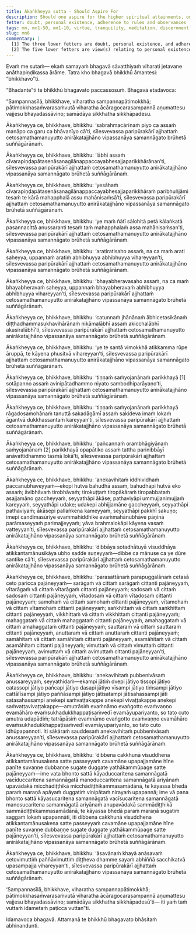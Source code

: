 ```yaml
---
title: Ākaṅkheyya sutta - Should Aspire For
description: Should one aspire for the higher spiritual attainments, one should practice fully in virtue, be devoted to tranquility of mind, not neglect meditation, endowed with discernment, and practice in an empty dwelling.
fetter: doubt, personal existence, adherence to rules and observances
tags: mn, mn1-50, mn1-10, virtue, tranquility, meditation, discernment, empty dwelling, spiritual attainments, jhānas, stream-enterer, non-returner, psychic powers, divine ear, mind-reading, past lives, divine eye, defilements, liberation
slug: mn6
commentary: |
  [1] The three lower fetters are doubt, personal existence, and adherence to rules and observances. A person who has overcome them is called a stream-enterer.
  [2] The five lower fetters are view(s) relating to personal existence, doubt, adherence to rules and observances, sensual desire, and ill will. A person who has overcome them is called a non-returner.
---
```


Evaṁ me sutaṁ— ekaṁ samayaṁ bhagavā sāvatthiyaṁ viharati jetavane anāthapiṇḍikassa ārāme. Tatra kho bhagavā bhikkhū āmantesi: “bhikkhavo”ti.

“Bhadante”ti te bhikkhū bhagavato paccassosuṁ. Bhagavā etadavoca:

“Sampannasīlā, bhikkhave, viharatha sampannapātimokkhā; pātimokkhasaṁvarasaṁvutā viharatha ācāragocarasampannā aṇumattesu vajjesu bhayadassāvino; samādāya sikkhatha sikkhāpadesu.

Ākaṅkheyya ce, bhikkhave, bhikkhu: ‘sabrahmacārīnaṁ piyo ca assaṁ manāpo ca garu ca bhāvanīyo cā’ti, sīlesvevassa paripūrakārī ajjhattaṁ cetosamathamanuyutto anirākatajjhāno vipassanāya samannāgato brūhetā suññāgārānaṁ.

Ākaṅkheyya ce, bhikkhave, bhikkhu: ‘lābhī assaṁ cīvarapiṇḍapātasenāsanagilānappaccayabhesajjaparikkhārānan’ti, sīlesvevassa paripūrakārī ajjhattaṁ cetosamathamanuyutto anirākatajjhāno vipassanāya samannāgato brūhetā suññāgārānaṁ.

Ākaṅkheyya ce, bhikkhave, bhikkhu: ‘yesāhaṁ cīvarapiṇḍapātasenāsanagilānappaccayabhesajjaparikkhāraṁ paribhuñjāmi tesaṁ te kārā mahapphalā assu mahānisaṁsā’ti, sīlesvevassa paripūrakārī ajjhattaṁ cetosamathamanuyutto anirākatajjhāno vipassanāya samannāgato brūhetā suññāgārānaṁ.

Ākaṅkheyya ce, bhikkhave, bhikkhu: ‘ye maṁ ñātī sālohitā petā kālaṅkatā pasannacittā anussaranti tesaṁ taṁ mahapphalaṁ assa mahānisaṁsan’ti, sīlesvevassa paripūrakārī ajjhattaṁ cetosamathamanuyutto anirākatajjhāno vipassanāya samannāgato brūhetā suññāgārānaṁ.

Ākaṅkheyya ce, bhikkhave, bhikkhu: ‘aratiratisaho assaṁ, na ca maṁ arati saheyya, uppannaṁ aratiṁ abhibhuyya abhibhuyya vihareyyan’ti, sīlesvevassa paripūrakārī ajjhattaṁ cetosamathamanuyutto anirākatajjhāno vipassanāya samannāgato brūhetā suññāgārānaṁ.

Ākaṅkheyya ce, bhikkhave, bhikkhu: ‘bhayabheravasaho assaṁ, na ca maṁ bhayabheravaṁ saheyya, uppannaṁ bhayabheravaṁ abhibhuyya abhibhuyya vihareyyan’ti, sīlesvevassa paripūrakārī ajjhattaṁ cetosamathamanuyutto anirākatajjhāno vipassanāya samannāgato brūhetā suññāgārānaṁ.

Ākaṅkheyya ce, bhikkhave, bhikkhu: ‘catunnaṁ jhānānaṁ ābhicetasikānaṁ diṭṭhadhammasukhavihārānaṁ nikāmalābhī assaṁ akicchalābhī akasiralābhī’ti, sīlesvevassa paripūrakārī ajjhattaṁ cetosamathamanuyutto anirākatajjhāno vipassanāya samannāgato brūhetā suññāgārānaṁ.

Ākaṅkheyya ce, bhikkhave, bhikkhu: ‘ye te santā vimokkhā atikkamma rūpe āruppā, te kāyena phusitvā vihareyyan’ti, sīlesvevassa paripūrakārī ajjhattaṁ cetosamathamanuyutto anirākatajjhāno vipassanāya samannāgato brūhetā suññāgārānaṁ.

Ākaṅkheyya ce, bhikkhave, bhikkhu: ‘tiṇṇaṁ saṁyojanānaṁ parikkhayā [1] sotāpanno assaṁ avinipātadhammo niyato sambodhiparāyaṇo’ti, sīlesvevassa paripūrakārī ajjhattaṁ cetosamathamanuyutto anirākatajjhāno vipassanāya samannāgato brūhetā suññāgārānaṁ.

Ākaṅkheyya ce, bhikkhave, bhikkhu: ‘tiṇṇaṁ saṁyojanānaṁ parikkhayā rāgadosamohānaṁ tanuttā sakadāgāmī assaṁ sakideva imaṁ lokaṁ āgantvā dukkhassantaṁ kareyyan’ti, sīlesvevassa paripūrakārī ajjhattaṁ cetosamathamanuyutto anirākatajjhāno vipassanāya samannāgato brūhetā suññāgārānaṁ.

Ākaṅkheyya ce, bhikkhave, bhikkhu: ‘pañcannaṁ orambhāgiyānaṁ saṁyojanānaṁ [2] parikkhayā opapātiko assaṁ tattha parinibbāyī anāvattidhammo tasmā lokā’ti, sīlesvevassa paripūrakārī ajjhattaṁ cetosamathamanuyutto anirākatajjhāno vipassanāya samannāgato brūhetā suññāgārānaṁ.

Ākaṅkheyya ce, bhikkhave, bhikkhu: ‘anekavihitaṁ iddhividhaṁ paccanubhaveyyaṁ—ekopi hutvā bahudhā assaṁ, bahudhāpi hutvā eko assaṁ; āvibhāvaṁ tirobhāvaṁ; tirokuṭṭaṁ tiropākāraṁ tiropabbataṁ asajjamāno gaccheyyaṁ, seyyathāpi ākāse; pathaviyāpi ummujjanimujjaṁ kareyyaṁ, seyyathāpi udake; udakepi abhijjamāne gaccheyyaṁ, seyyathāpi pathaviyaṁ; ākāsepi pallaṅkena kameyyaṁ, seyyathāpi pakkhī sakuṇo; imepi candimasūriye evaṁmahiddhike evaṁmahānubhāve pāṇinā parāmaseyyaṁ parimajjeyyaṁ; yāva brahmalokāpi kāyena vasaṁ vatteyyan’ti, sīlesvevassa paripūrakārī ajjhattaṁ cetosamathamanuyutto anirākatajjhāno vipassanāya samannāgato brūhetā suññāgārānaṁ.

Ākaṅkheyya ce, bhikkhave, bhikkhu: ‘dibbāya sotadhātuyā visuddhāya atikkantamānusikāya ubho sadde suṇeyyaṁ—dibbe ca mānuse ca ye dūre santike cā’ti, sīlesvevassa paripūrakārī ajjhattaṁ cetosamathamanuyutto anirākatajjhāno vipassanāya samannāgato brūhetā suññāgārānaṁ.

Ākaṅkheyya ce, bhikkhave, bhikkhu: ‘parasattānaṁ parapuggalānaṁ cetasā ceto paricca pajāneyyaṁ— sarāgaṁ vā cittaṁ sarāgaṁ cittanti pajāneyyaṁ, vītarāgaṁ vā cittaṁ vītarāgaṁ cittanti pajāneyyaṁ; sadosaṁ vā cittaṁ sadosaṁ cittanti pajāneyyaṁ, vītadosaṁ vā cittaṁ vītadosaṁ cittanti pajāneyyaṁ; samohaṁ vā cittaṁ samohaṁ cittanti pajāneyyaṁ, vītamohaṁ vā cittaṁ vītamohaṁ cittanti pajāneyyaṁ; saṅkhittaṁ vā cittaṁ saṅkhittaṁ cittanti pajāneyyaṁ, vikkhittaṁ vā cittaṁ vikkhittaṁ cittanti pajāneyyaṁ; mahaggataṁ vā cittaṁ mahaggataṁ cittanti pajāneyyaṁ, amahaggataṁ vā cittaṁ amahaggataṁ cittanti pajāneyyaṁ; sauttaraṁ vā cittaṁ sauttaraṁ cittanti pajāneyyaṁ, anuttaraṁ vā cittaṁ anuttaraṁ cittanti pajāneyyaṁ; samāhitaṁ vā cittaṁ samāhitaṁ cittanti pajāneyyaṁ, asamāhitaṁ vā cittaṁ asamāhitaṁ cittanti pajāneyyaṁ; vimuttaṁ vā cittaṁ vimuttaṁ cittanti pajāneyyaṁ, avimuttaṁ vā cittaṁ avimuttaṁ cittanti pajāneyyan’ti, sīlesvevassa paripūrakārī ajjhattaṁ cetosamathamanuyutto anirākatajjhāno vipassanāya samannāgato brūhetā suññāgārānaṁ.

Ākaṅkheyya ce, bhikkhave, bhikkhu: ‘anekavihitaṁ pubbenivāsaṁ anussareyyaṁ, seyyathidaṁ—ekampi jātiṁ dvepi jātiyo tissopi jātiyo catassopi jātiyo pañcapi jātiyo dasapi jātiyo vīsampi jātiyo tiṁsampi jātiyo cattālīsampi jātiyo paññāsampi jātiyo jātisatampi jātisahassampi jāti satasahassampi anekepi saṁvaṭṭakappe anekepi vivaṭṭakappe anekepi saṁvaṭṭavivaṭṭakappe—amutrāsiṁ evaṁnāmo evaṅgotto evaṁvaṇṇo evamāhāro evaṁsukhadukkhappaṭisaṁvedī evamāyupariyanto, so tato cuto amutra udapādiṁ; tatrāpāsiṁ evaṁnāmo evaṅgotto evaṁvaṇṇo evamāhāro evaṁsukhadukkhappaṭisaṁvedī evamāyupariyanto, so tato cuto idhūpapannoti. Iti sākāraṁ sauddesaṁ anekavihitaṁ pubbenivāsaṁ anussareyyan’ti, sīlesvevassa paripūrakārī ajjhattaṁ cetosamathamanuyutto anirākatajjhāno vipassanāya samannāgato brūhetā suññāgārānaṁ.

Ākaṅkheyya ce, bhikkhave, bhikkhu: ‘dibbena cakkhunā visuddhena atikkantamānusakena satte passeyyaṁ cavamāne upapajjamāne hīne paṇīte suvaṇṇe dubbaṇṇe sugate duggate yathākammūpage satte pajāneyyaṁ—ime vata bhonto sattā kāyaduccaritena samannāgatā vacīduccaritena samannāgatā manoduccaritena samannāgatā ariyānaṁ upavādakā micchādiṭṭhikā micchādiṭṭhikammasamādānā, te kāyassa bhedā paraṁ maraṇā apāyaṁ duggatiṁ vinipātaṁ nirayaṁ upapannā; ime vā pana bhonto sattā kāyasucaritena samannāgatā vacīsucaritena samannāgatā manosucaritena samannāgatā ariyānaṁ anupavādakā sammādiṭṭhikā sammādiṭṭhikammasamādānā, te kāyassa bhedā paraṁ maraṇā sugatiṁ saggaṁ lokaṁ upapannāti, iti dibbena cakkhunā visuddhena atikkantamānusakena satte passeyyaṁ cavamāne upapajjamāne hīne paṇīte suvaṇṇe dubbaṇṇe sugate duggate yathākammūpage satte pajāneyyan’ti, sīlesvevassa paripūrakārī ajjhattaṁ cetosamathamanuyutto anirākatajjhāno vipassanāya samannāgato brūhetā suññāgārānaṁ.

Ākaṅkheyya ce, bhikkhave, bhikkhu: ‘āsavānaṁ khayā anāsavaṁ cetovimuttiṁ paññāvimuttiṁ diṭṭheva dhamme sayaṁ abhiññā sacchikatvā upasampajja vihareyyan’ti, sīlesvevassa paripūrakārī ajjhattaṁ cetosamathamanuyutto anirākatajjhāno vipassanāya samannāgato brūhetā suññāgārānaṁ.

‘Sampannasīlā, bhikkhave, viharatha sampannapātimokkhā; pātimokkhasaṁvarasaṁvutā viharatha ācāragocarasampannā aṇumattesu vajjesu bhayadassāvino; samādāya sikkhatha sikkhāpadesū’ti— iti yaṁ taṁ vuttaṁ idametaṁ paṭicca vuttan”ti.

Idamavoca bhagavā. Attamanā te bhikkhū bhagavato bhāsitaṁ abhinandunti.
